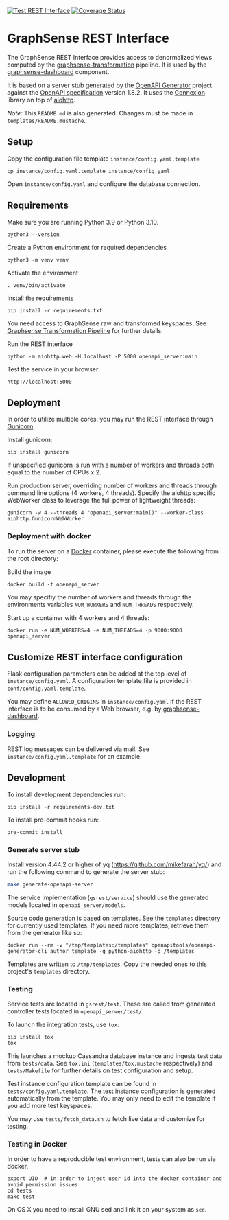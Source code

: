 [![Test REST Interface](https://github.com/graphsense/graphsense-REST/actions/workflows/test.yml/badge.svg)](https://github.com/graphsense/graphsense-REST/actions/workflows/test.yml)
[![Coverage Status](https://coveralls.io/repos/github/graphsense/graphsense-REST/badge.svg?branch=develop)](https://coveralls.io/github/graphsense/graphsense-REST?branch=develop)

# GraphSense REST Interface

The GraphSense REST Interface provides access to denormalized views computed
by the [graphsense-transformation][graphsense-transformation] pipeline.
It is used by the [graphsense-dashboard][graphsense-dashboard] component.

It is based on a server stub generated by the [OpenAPI Generator][openapi-generator] project against the [OpenAPI specification](./openapi_spec/graphsense.yaml) version 1.8.2.
It uses the [Connexion][connexion] library on top of [aiohttp][aiohttp].

*Note:* This `README.md` is also generated. Changes must be made in
`templates/README.mustache`.

## Setup

Copy the configuration file template `instance/config.yaml.template`

    cp instance/config.yaml.template instance/config.yaml

Open `instance/config.yaml` and configure the database connection.

## Requirements

Make sure you are running Python 3.9 or Python 3.10. 

    python3 --version

Create a Python environment for required dependencies

    python3 -m venv venv

Activate the environment

    . venv/bin/activate

Install the requirements

    pip install -r requirements.txt

You need access to GraphSense raw and transformed keyspaces.
See [Graphsense Transformation Pipeline][graphsense-transformation]
for further details.

Run the REST interface

    python -m aiohttp.web -H localhost -P 5000 openapi_server:main

Test the service in your browser:

    http://localhost:5000

## Deployment

In order to utilize multiple cores, you may run the REST interface through [Gunicorn][gunicorn].

Install gunicorn:

    pip install gunicorn

If unspecified gunicorn is run with a number of workers and threads both equal to the number of CPUs x 2. 

Run production server, overriding number of workers and threads through command line options (4 workers, 4 threads). Specify the aiohttp specific WebWorker class to leverage the full power of lightweight threads:

    gunicorn -w 4 --threads 4 "openapi_server:main()" --worker-class aiohttp.GunicornWebWorker

### Deployment with docker

To run the server on a [Docker][docker] container, please execute the following
from the root directory:

Build the image

    docker build -t openapi_server .

You may specifiy the number of workers and threads through the environments variables `NUM_WORKERS` and `NUM_THREADS` respectively.

Start up a container with 4 workers and 4 threads:

    docker run -e NUM_WORKERS=4 -e NUM_THREADS=4 -p 9000:9000 openapi_server

## Customize REST interface configuration

Flask configuration parameters can be added at the top level of
`instance/config.yaml`. A configuration template file is provided in
`conf/config.yaml.template`.

You may define `ALLOWED_ORIGINS` in `instance/config.yaml` if the REST
interface is to be consumed by a Web browser, e.g.
by [graphsense-dashboard][graphsense-dashboard].


### Logging

REST log messages can be delivered via mail. See `instance/config.yaml.template` for an example.

## Development

To install development dependencies run:

    pip install -r requirements-dev.txt

To install pre-commit hooks run:

    pre-commit install

### Generate server stub
Install version 4.44.2 or higher of yq (https://github.com/mikefarah/yq/) and run the following command to generate the server stub:

```sh
make generate-openapi-server
```

The service implementation (`gsrest/service`) should use the generated models
located in `openapi_server/models`.

Source code generation is based on templates. See the `templates` directory for
currently used templates. If you need more templates, retrieve them from the
generator like so:

    docker run --rm -v "/tmp/templates:/templates" openapitools/openapi-generator-cli author template -g python-aiohttp -o /templates

Templates are written to `/tmp/templates`. Copy the needed ones to this
project's `templates` directory.

### Testing

Service tests are located in `gsrest/test`. These are called from generated
controller tests located in `openapi_server/test/`.

To launch the integration tests, use `tox`:

```
pip install tox
tox
```

This launches a mockup Cassandra database instance and ingests test data from
`tests/data`. See `tox.ini` (`templates/tox.mustache` respectively) and
`tests/Makefile` for further details on test configuration and setup.

Test instance configuration template can be found in `tests/config.yaml.template`.
The test instance configuration is generated automatically from the template.
You may only need to edit the template if you add more test keyspaces.

You may use `tests/fetch_data.sh` to fetch live data and customize for testing.

### Testing in Docker

In order to have a reproducible test environment, tests can also be run via docker. 

```
export UID  # in order to inject user id into the docker container and avoid permission issues
cd tests
make test
```

On OS X you need to install GNU sed and link it on your system as `sed`. 

[graphsense-blocksci]: https://github.com/graphsense/graphsense-blocksci
[graphsense-transformation]: https://github.com/graphsense/graphsense-transformation
[graphsense-dashboard]: https://github.com/graphsense/graphsense-dashboard
[openapi-generator]: https://openapi-generator.tech
[connexion]: https://github.com/zalando/connexion
[aiohttp]: https://docs.aiohttp.org/en/stable/
[docker]: https://docs.docker.com/install
[gunicorn]: https://gunicorn.org/#docs
[docker]: https://www.docker.com
